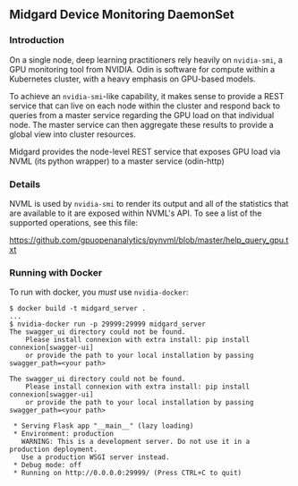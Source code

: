 ## Midgard Device Monitoring DaemonSet

### Introduction

On a single node, deep learning practitioners rely heavily on `nvidia-smi`, a GPU monitoring tool from NVIDIA.
Odin is software for compute within a Kubernetes cluster, with a heavy emphasis on GPU-based models.

To achieve an `nvidia-smi`-like capability, it makes sense to provide a REST service that can live on each
node within the cluster and respond back to queries from a master service regarding the GPU load on
that individual node.  The master service can then aggregate these results to provide a global view
into cluster resources.

Midgard provides the node-level REST service that exposes GPU load via NVML (its python wrapper) to
a master service (odin-http)

### Details

NVML is used by `nvidia-smi` to render its output and all of the statistics that are available to it
are exposed within NVML's API.  To see a list of the supported operations, see this file:

https://github.com/gpuopenanalytics/pynvml/blob/master/help_query_gpu.txt

### Running with Docker

To run with docker, you *must* use `nvidia-docker`:

```
$ docker build -t midgard_server .
...
$ nvidia-docker run -p 29999:29999 midgard_server
The swagger_ui directory could not be found.
    Please install connexion with extra install: pip install connexion[swagger-ui]
    or provide the path to your local installation by passing swagger_path=<your path>

The swagger_ui directory could not be found.
    Please install connexion with extra install: pip install connexion[swagger-ui]
    or provide the path to your local installation by passing swagger_path=<your path>

 * Serving Flask app "__main__" (lazy loading)
 * Environment: production
   WARNING: This is a development server. Do not use it in a production deployment.
   Use a production WSGI server instead.
 * Debug mode: off
 * Running on http://0.0.0.0:29999/ (Press CTRL+C to quit)
```
